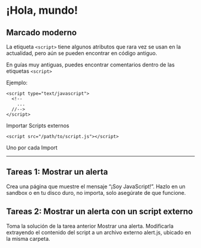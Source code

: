 # ¡Hola, mundo!

## Marcado moderno

La etiqueta `<script>` tiene algunos atributos que rara vez se usan en la actualidad, pero aún se pueden encontrar en código antiguo.

En guías muy antiguas, puedes encontrar comentarios dentro de las etiquetas `<script>`

Ejemplo:

```JS
<script type="text/javascript">
  <!--
    ...
  //-->
</script>
```

Importar Scripts externos

```JS
<script src="/path/to/script.js"></script>
```

Uno por cada Import

---

## Tareas 1: Mostrar un alerta

Crea una página que muestre el mensaje “¡Soy JavaScript!”.
Hazlo en un sandbox o en tu disco duro, no importa, solo asegúrate de que funcione.

## Tareas 2: Mostrar un alerta con un script externo

Toma la solución de la tarea anterior Mostrar una alerta. Modificarla extrayendo el contenido del script a un archivo externo alert.js, ubicado en la misma carpeta.
